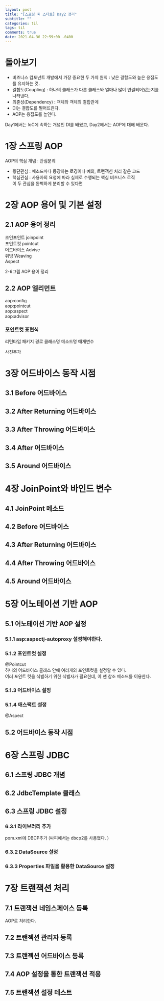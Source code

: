 ```yaml
---
layout: post
title: "[스프링 퀵 스타트] Day2 정리"
subtitle: ""
categories: til
tags: til
comments: true
date: 2021-04-30 22:59:00 -0400
---
```


# 돌아보기  
- 비즈니스 컴포넌트 개발에서 가장 중요한 두 가지 원칙 : 낮은 결합도와 높은 응집도를 유지하는 것.  
- 결합도(Coupling) : 하나의 클래스가 다른 클래스와 얼마나 많이 연결되어있는지를 나타낸다.  
- 의존성(Dependency) : 객체와 객체의 결합관계  
- DI는 결합도를 떨어뜨린다.  
- AOP는 응집도를 높인다.  

Day1에서는 IoC에 속하는 개념인 DI를 배웠고, Day2에서는 AOP에 대해 배운다.  

# 1장 스프링 AOP  
AOP의 핵심 개념 : 관심분리 
- 횡단관심 : 메소드마다 등장하는 로깅이나 예외, 트랜잭션 처리 같은 코드  
- 핵심관심 : 사용자의 요청에 따라 실제로 수행되는 핵심 비즈니스 로직  
이 두 관심을 완벽하게 분리할 수 있다면 

# 2장 AOP 용어 및 기본 설정  
## 2.1 AOP 용어 정리  
조인포인트 joinpoint  
포인트컷 pointcut  
어드바이스 Advise  
위빙 Weaving  
Aspect  

2-6그림 AOP 용어 정리  

## 2.2 AOP 엘리먼트  
aop:config  
aop:pointcut  
aop:aspect  
aop:advisor  

### 포인트컷 표현식  
리턴타입 패키지 경로 클래스명 메소드명 매개변수  

사진추가  

# 3장 어드바이스 동작 시점  
## 3.1 Before 어드바이스  
## 3.2 After Returning 어드바이스  
## 3.3 After Throwing 어드바이스  
## 3.4 After 어드바이스  
## 3.5 Around 어드바이스   

# 4장 JoinPoint와 바인드 변수  
## 4.1 JoinPoint 메소드  
## 4.2 Before 어드바이스  
## 4.3 After Returning 어드바이스  
## 4.4 After Throwing 어드바이스  
## 4.5 Around 어드바이스  

# 5장 어노테이션 기반 AOP  
## 5.1 어노테이션 기반 AOP 설정  
### 5.1.1 asp:aspectj-autoproxy 설정해야한다.  
### 5.1.2 포인트컷 설정  
@Pointcut  
하나의 어드바이스 클래스 안에 여러개의 포인트컷을 설정할 수 있다.  
여러 포인트 컷을 식별하기 위한 식별자가 필요한데, 이 땐 참조 메소드를 이용한다.  
### 5.1.3 어드바이스 설정  
### 5.1.4 애스팩트 설정  
@Aspect  
## 5.2 어드바이스 동작 시점  

# 6장 스프링 JDBC  
## 6.1 스프링 JDBC 개념  
## 6.2 JdbcTemplate 클래스  
## 6.3 스프링 JDBC 설정  
### 6.3.1 라이브러리 추가  
pom.xml에 DBCP추가 (싸피에서는 dbcp2를 사용했다.  )  
### 6.3.2 DataSource 설정  
### 6.3.3 Properties 파일을 활용한 DataSource 설정  

# 7장 트랜잭션 처리  
## 7.1 트랜잭션 네임스페이스 등록  
AOP로 처리한다.  
## 7.2 트랜젝션 관리자 등록 
## 7.3 트랜젝션 어드바이스 등록  
## 7.4 AOP 설정을 통한 트랜잭션 적용   
## 7.5 트랜잭션 설정 테스트  

